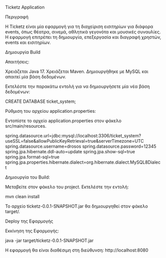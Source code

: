 Ticketz Application

Περιγραφή

Η Ticketz είναι μία εφαρμογή για τη διαχείριση εισιτηρίων για διάφορα events, όπως θέατρα, σινεμά, αθλητικά γεγονότα και μουσικές συναυλίες. 
Η εφαρμογή επιτρέπει τη δημιουργία, επεξεργασία και διαγραφή χρηστών, events και εισιτηρίων.

Δημιουργία Build

Απαιτήσεις:

Χρειάζεται Java 17.
Χρειάζεται Maven.
Δημιουργήθηκε με MySQL και απαιτεί μία βάση δεδομένων.


Εκτελέστε την παρακάτω εντολή για να δημιουργήσετε μία νέα βάση δεδομένων:

CREATE DATABASE ticket_system;


Ρύθμιση του αρχείου application.properties:

Εντοπίστε το αρχείο application.properties στον φάκελο src/main/resources.

spring.datasource.url=jdbc:mysql://localhost:3306/ticket_system?useSSL=false&allowPublicKeyRetrieval=true&serverTimezone=UTC
spring.datasource.username=drosos
spring.datasource.password=12345
spring.jpa.hibernate.ddl-auto=update
spring.jpa.show-sql=true
spring.jpa.format-sql=true
spring.jpa.properties.hibernate.dialect=org.hibernate.dialect.MySQL8Dialect


Δημιουργία του Build:

Μεταβείτε στον φάκελο του project.
Εκτελέστε την εντολή:

mvn clean install

Το αρχείο ticketz-0.0.1-SNAPSHOT.jar θα δημιουργηθεί στον φάκελο target/.


Deploy της Εφαρμογής

Εκκίνηση της Εφαρμογής:

java -jar target/ticketz-0.0.1-SNAPSHOT.jar

Η εφαρμογή θα είναι διαθέσιμη στη διεύθυνση: http://localhost:8080
